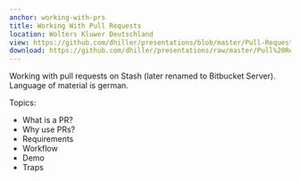 ```yaml
---
anchor: working-with-prs
title: Working With Pull Requests
location: Wolters Kluwer Deutschland
view: https://github.com/dhiller/presentations/blob/master/Pull-Requests-mit-Stash/Pull-Requests-mit-Stash.pdf
download: https://github.com/dhiller/presentations/raw/master/Pull%20Requests%20mit%20Stash/Pull%20Requests%20mit%20Stash.pdf
---
```


Working with pull requests on Stash (later renamed to Bitbucket Server). Language of material is german.

Topics:
* What is a PR?
* Why use PRs?
* Requirements
* Workflow
* Demo
* Traps

